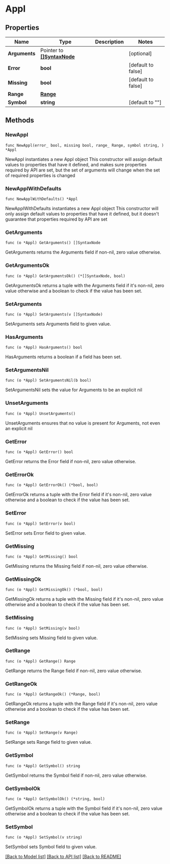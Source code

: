 # Appl

## Properties

Name | Type | Description | Notes
------------ | ------------- | ------------- | -------------
**Arguments** | Pointer to [**[]SyntaxNode**](SyntaxNode.md) |  | [optional] 
**Error** | **bool** |  | [default to false]
**Missing** | **bool** |  | [default to false]
**Range** | [**Range**](Range.md) |  | 
**Symbol** | **string** |  | [default to ""]

## Methods

### NewAppl

`func NewAppl(error_ bool, missing bool, range_ Range, symbol string, ) *Appl`

NewAppl instantiates a new Appl object
This constructor will assign default values to properties that have it defined,
and makes sure properties required by API are set, but the set of arguments
will change when the set of required properties is changed

### NewApplWithDefaults

`func NewApplWithDefaults() *Appl`

NewApplWithDefaults instantiates a new Appl object
This constructor will only assign default values to properties that have it defined,
but it doesn't guarantee that properties required by API are set

### GetArguments

`func (o *Appl) GetArguments() []SyntaxNode`

GetArguments returns the Arguments field if non-nil, zero value otherwise.

### GetArgumentsOk

`func (o *Appl) GetArgumentsOk() (*[]SyntaxNode, bool)`

GetArgumentsOk returns a tuple with the Arguments field if it's non-nil, zero value otherwise
and a boolean to check if the value has been set.

### SetArguments

`func (o *Appl) SetArguments(v []SyntaxNode)`

SetArguments sets Arguments field to given value.

### HasArguments

`func (o *Appl) HasArguments() bool`

HasArguments returns a boolean if a field has been set.

### SetArgumentsNil

`func (o *Appl) SetArgumentsNil(b bool)`

 SetArgumentsNil sets the value for Arguments to be an explicit nil

### UnsetArguments
`func (o *Appl) UnsetArguments()`

UnsetArguments ensures that no value is present for Arguments, not even an explicit nil
### GetError

`func (o *Appl) GetError() bool`

GetError returns the Error field if non-nil, zero value otherwise.

### GetErrorOk

`func (o *Appl) GetErrorOk() (*bool, bool)`

GetErrorOk returns a tuple with the Error field if it's non-nil, zero value otherwise
and a boolean to check if the value has been set.

### SetError

`func (o *Appl) SetError(v bool)`

SetError sets Error field to given value.


### GetMissing

`func (o *Appl) GetMissing() bool`

GetMissing returns the Missing field if non-nil, zero value otherwise.

### GetMissingOk

`func (o *Appl) GetMissingOk() (*bool, bool)`

GetMissingOk returns a tuple with the Missing field if it's non-nil, zero value otherwise
and a boolean to check if the value has been set.

### SetMissing

`func (o *Appl) SetMissing(v bool)`

SetMissing sets Missing field to given value.


### GetRange

`func (o *Appl) GetRange() Range`

GetRange returns the Range field if non-nil, zero value otherwise.

### GetRangeOk

`func (o *Appl) GetRangeOk() (*Range, bool)`

GetRangeOk returns a tuple with the Range field if it's non-nil, zero value otherwise
and a boolean to check if the value has been set.

### SetRange

`func (o *Appl) SetRange(v Range)`

SetRange sets Range field to given value.


### GetSymbol

`func (o *Appl) GetSymbol() string`

GetSymbol returns the Symbol field if non-nil, zero value otherwise.

### GetSymbolOk

`func (o *Appl) GetSymbolOk() (*string, bool)`

GetSymbolOk returns a tuple with the Symbol field if it's non-nil, zero value otherwise
and a boolean to check if the value has been set.

### SetSymbol

`func (o *Appl) SetSymbol(v string)`

SetSymbol sets Symbol field to given value.



[[Back to Model list]](../README.md#documentation-for-models) [[Back to API list]](../README.md#documentation-for-api-endpoints) [[Back to README]](../README.md)



